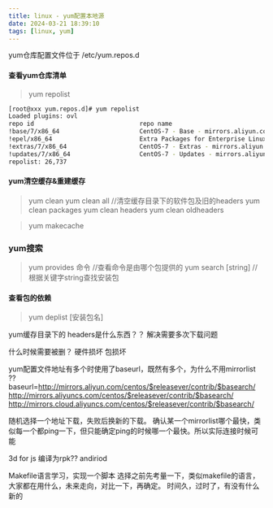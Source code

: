 ```yaml
---
title: linux - yum配置本地源
date: 2024-03-21 18:39:10
tags: [linux, yum]
---
```


yum仓库配置文件位于 /etc/yum.repos.d

#### 查看yum仓库清单
> yum repolist

```sh
[root@xxx yum.repos.d]# yum repolist
Loaded plugins: ovl
repo id                             repo name                                                         status
!base/7/x86_64                      CentOS-7 - Base - mirrors.aliyun.com                              10,072
!epel/x86_64                        Extra Packages for Enterprise Linux 7 - x86_64                    13,625
!extras/7/x86_64                    CentOS-7 - Extras - mirrors.aliyun.com                               498
!updates/7/x86_64                   CentOS-7 - Updates - mirrors.aliyun.com                            2,542
repolist: 26,737
```

#### yum清空缓存&重建缓存
> yum clean
> yum clean all  //清空缓存目录下的软件包及旧的headers
> yum clean packages
> yum clean headers
> yum clean oldheaders

> yum makecache

### yum搜索
> yum provides 命令  //查看命令是由哪个包提供的
> yum search [string]  // 根据关键字string查找安装包

#### 查看包的依赖
> yum deplist [安装包名]









yum缓存目录下的 headers是什么东西？？
解决需要多次下载问题

什么时候需要被删？
硬件损坏
包损坏

yum配置文件地址有多个时使用了baseurl，既然有多个，为什么不用mirrorlist ??
baseurl=http://mirrors.aliyun.com/centos/$releasever/contrib/$basearch/
        http://mirrors.aliyuncs.com/centos/$releasever/contrib/$basearch/
        http://mirrors.cloud.aliyuncs.com/centos/$releasever/contrib/$basearch/

随机选择一个地址下载，失败后换新的下载。
确认某一个mirrorlist哪个最快，类似每一个都ping一下，但只能确定ping的时候哪一个最快。所以实际连接时候可能


3d for js 编译为rpk??
andiriod 


Makefile语言学习，实现一个脚本
选择之前先考量一下，类似makefile的语言，大家都在用什么，未来走向，对比一下，再确定。
时间久，过时了，有没有什么新的